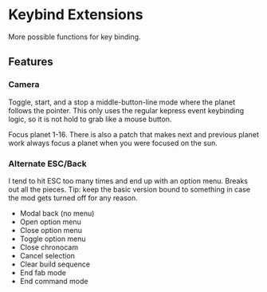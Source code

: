 # Keybind Extensions

More possible functions for key binding.

## Features

### Camera

Toggle, start, and a stop a middle-button-line mode where the planet follows the pointer.  This only uses the regular kepress event keybinding logic, so it is not hold to grab like a mouse button.

Focus planet 1-16.  There is also a patch that makes next and previous planet work always focus a planet when you were focused on the sun.

### Alternate ESC/Back

I tend to hit ESC too many times and end up with an option menu.  Breaks out all the pieces.  Tip: keep the basic version bound to something in case the mod gets turned off for any reason.

- Modal back (no menu)
- Open option menu
- Close option menu
- Toggle option menu
- Close chronocam
- Cancel selection
- Clear build sequence
- End fab mode
- End command mode
